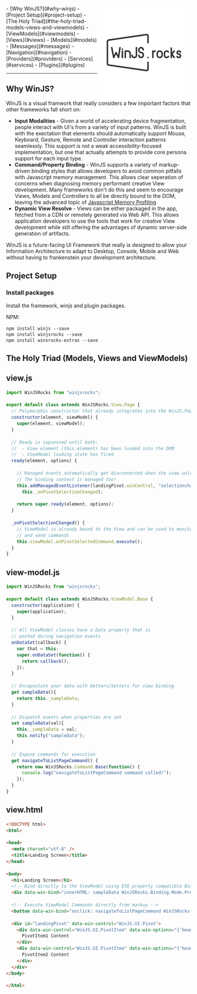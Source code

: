 <img align="right" src="logos/WinJS.rocks-256x256.png">
- [Why WinJS?](#why-winjs)
- [Project Setup](#project-setup)
- [The Holy Triad](#the-holy-triad-models-views-and-viewmodels)
  - [ViewModels](#viewmodels)
  - [Views](#views)
  - [Models](#models)
- [Messages](#messages)
- [Navigation](#navigation)
- [Providers](#providers)
- [Services](#services)
- [Plugins](#plugins)

----
## Why WinJS?

WinJS is a visual framwork that really considers a few important factors that other frameworks fall short on:

- **Input Modalities** - Given a world of accelerating device fragmentation, people interact with UI's from a variety of input patterns. WinJS is built with the exectation that elements should automatically support Mouse, Keyboard, Gesture, Remote and Controller interaction patterns seamlessly. This support is not a weak accessibility-focused implementation, but one that actually attempts to provide core persona support for each input type. 
- **Command/Property Binding** - WinJS supports a variety of markup-driven binding styles that allows developers to avoid common pitfalls with Javascript memory management. This allows clear seperation of concerns when diagnosing memory performant creative View development.  Many frameworks don't do this and seem to encourage Views, Models and Controllers to all be directly bound to the DOM, leaving the advanced topic of [Javascript Memory Profiling](https://developer.chrome.com/devtools/docs/javascript-memory-profiling)
- **Dynamic View Resolve** - Views can be either packaged in the app, fetched from a CDN or remotely generated via Web API. This allows application developers to use the tools that work for creative View development while still offering the advantages of dynamic server-side generation of artifacts.

WinJS is a future-facing UI Framework that really is designed to allow your Information Architecture to adapt to Desktop, Console, Mobile and Web without having to frankenstein your development architecture.

## Project Setup

### Install packages

Install the framework, winjs and plugin packages.

NPM:
```
npm install winjs --save
npm install winjsrocks --save
npm install winsrocks-extras --save
```

## The Holy Triad (Models, Views and ViewModels)

## view.js
``` javascript
import WinJSRocks from "winjsrocks";

export default class extends WinJSRocks.View.Page {
  // Polymorphic constructor that already integrates into the WinJS.Page base structure
  constructor(element, viewModel) {
    super(element, viewModel);
  }

  // Ready is supsensed until both:
  //  - View element (this.element) has been loaded into the DOM
  //  - ViewModel loading state has fired
  ready(element, options) {
  
    // Managed events automatically get disconnected when the view unloads
    // The binding context is managed too!
    this.addManagedEventListener(landingPivot.winControl, "selectionchanged",
      this._onPivotSelectionChanged);
  
    return super.ready(element, options);
  }

  _onPivotSelectionChanged() {
    // ViewModel is already bound to the View and can be used to monitor events 
    // and send commands
    this.viewModel.onPivotSelectedCommand.execute();
  }
}
```

## view-model.js
``` javascript
import WinJSRocks from "winjsrocks";

export default class extends WinJSRocks.ViewModel.Base {
  constructor(application) {
    super(application);
  }

  // All ViewModel classes have a Data property that is 
  // posted during navigation events
  onDataSet(callback) {
    var that = this;
    super.onDataSet(function() {
      return callback();
    });
  }

  // Encapsulate your data with Getters/Setters for view binding
  get sampleData(){
    return this._sampleData;
  }
  
  // Dispatch events when properties are set
  set sampleData(val){
    this._sampleData = val;
    this.notify("sampleData");
  }

  // Expose commands for execution
  get navigateToListPageCommand() {
    return new WinJSRocks.Command.Base(function() {
      console.log("navigateToListPageCommand command called!");
    });
  }
}
```

## view.html
``` html
<!DOCTYPE html>
<html>

<head>
  <meta charset="utf-8" />
  <title>Landing Screen</title>
</head>

<body>
  <h1>Landing Screen</h1>
  <!-- Bind directly to the ViewModel using ES6 property compatible Binding Helpers  -->
  <div data-win-bind="innerHTML: sampleData WinJSRocks.Binding.Mode.Property"></div>
  
  <!-- Execute ViewModel Commands directly from markup -->
  <button data-win-bind="onclick: navigateToListPageCommand WinJSRocks.Binding.Mode.Command">Navigate To List Page</button>
  
  <div id="landingPivot" data-win-control="WinJS.UI.Pivot">
    <div data-win-control="WinJS.UI.PivotItem" data-win-options="{'header': 'PivotItem1'}">
      PivotItem1 Content
    </div>
    <div data-win-control="WinJS.UI.PivotItem" data-win-options="{'header': 'PivotItem2'}">
      PivotItem2 Content
    </div>
  </div>
</body>

</html>
```


[logo]: logos/WinJS.rocks-256x256.png "WinJSRocks"
[winjsrocks-adddress]:    http://winjs.rocks
